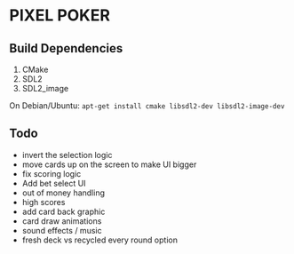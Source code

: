 # PIXEL POKER

## Build Dependencies
1. CMake
2. SDL2
3. SDL2_image

On Debian/Ubuntu: `apt-get install cmake libsdl2-dev libsdl2-image-dev`

## Todo
 - invert the selection logic
 - move cards up on the screen to make UI bigger
 - fix scoring logic
 - Add bet select UI
 - out of money handling
 - high scores
 - add card back graphic
 - card draw animations
 - sound effects / music
 - fresh deck vs recycled every round option